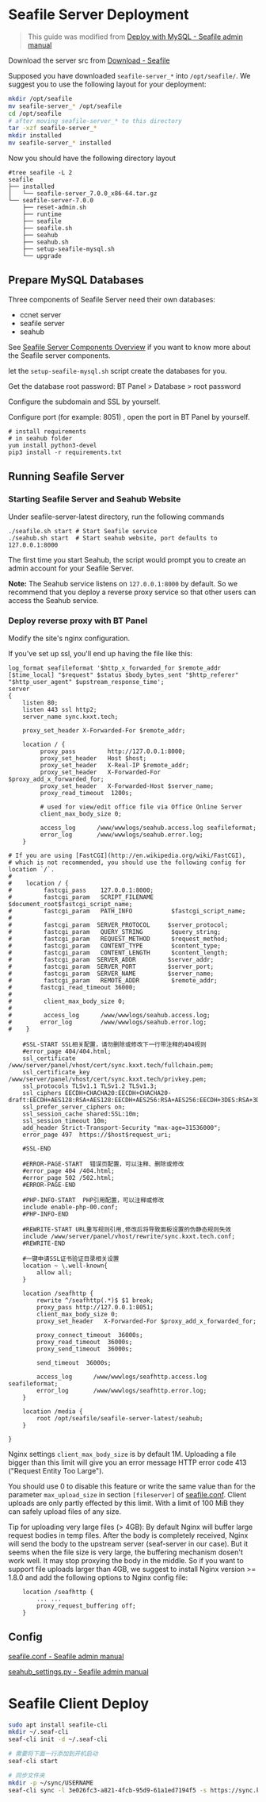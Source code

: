 # Seafile Server Deployment

> This guide was modified from [Deploy with MySQL - Seafile admin manual](https://manual.seafile.com/deploy/using_mysql/)

Download the server src from [Download - Seafile](https://www.seafile.com/en/download/)

Supposed you have downloaded `seafile-server_*` into `/opt/seafile/`. We suggest you to use the following layout for your deployment:

```sh
mkdir /opt/seafile
mv seafile-server_* /opt/seafile
cd /opt/seafile
# after moving seafile-server_* to this directory
tar -xzf seafile-server_*
mkdir installed
mv seafile-server_* installed
```

Now you should have the following directory layout

```
#tree seafile -L 2
seafile
├── installed
│   └── seafile-server_7.0.0_x86-64.tar.gz
└── seafile-server-7.0.0
    ├── reset-admin.sh
    ├── runtime
    ├── seafile
    ├── seafile.sh
    ├── seahub
    ├── seahub.sh
    ├── setup-seafile-mysql.sh
    └── upgrade
```

## Prepare MySQL Databases

Three components of Seafile Server need their own databases:

- ccnet server
- seafile server
- seahub

See [Seafile Server Components Overview](https://manual.seafile.com/overview/components/) if you want to know more about the Seafile server components.

let the `setup-seafile-mysql.sh` script create the databases for you.

Get the database root password: BT Panel > Database > root password

Configure the subdomain and SSL by yourself.

Configure port (for example: 8051) , open the port in BT Panel by yourself.

```
# install requirements
# in seahub folder
yum install python3-devel
pip3 install -r requirements.txt
```

## Running Seafile Server

### Starting Seafile Server and Seahub Website

Under seafile-server-latest directory, run the following commands

```
./seafile.sh start # Start Seafile service
./seahub.sh start  # Start seahub website, port defaults to 127.0.0.1:8000
```

The first time you start Seahub, the script would prompt you to create an admin account for your Seafile Server.

**Note:** The Seahub service listens on `127.0.0.1:8000` by default. So we recommend that you deploy a reverse proxy service so that other users can access the Seahub service.

### Deploy reverse proxy with BT Panel

Modify the site's nginx configuration.

If you've set up ssl, you'll end up having the file like this:

```nginx
log_format seafileformat '$http_x_forwarded_for $remote_addr [$time_local] "$request" $status $body_bytes_sent "$http_referer" "$http_user_agent" $upstream_response_time';
server
{
    listen 80;
	listen 443 ssl http2;
    server_name sync.kxxt.tech;
   
    proxy_set_header X-Forwarded-For $remote_addr;
    
    location / {
         proxy_pass         http://127.0.0.1:8000;
         proxy_set_header   Host $host;
         proxy_set_header   X-Real-IP $remote_addr;
         proxy_set_header   X-Forwarded-For $proxy_add_x_forwarded_for;
         proxy_set_header   X-Forwarded-Host $server_name;
         proxy_read_timeout  1200s;

         # used for view/edit office file via Office Online Server
         client_max_body_size 0;

         access_log      /www/wwwlogs/seahub.access.log seafileformat;
         error_log       /www/wwwlogs/seahub.error.log;
    }
    
# If you are using [FastCGI](http://en.wikipedia.org/wiki/FastCGI),
# which is not recommended, you should use the following config for location `/`.
#
#    location / {
#         fastcgi_pass    127.0.0.1:8000;
#         fastcgi_param   SCRIPT_FILENAME     $document_root$fastcgi_script_name;
#         fastcgi_param   PATH_INFO           $fastcgi_script_name;
#
#         fastcgi_param  SERVER_PROTOCOL     $server_protocol;
#         fastcgi_param   QUERY_STRING        $query_string;
#         fastcgi_param   REQUEST_METHOD      $request_method;
#         fastcgi_param   CONTENT_TYPE        $content_type;
#         fastcgi_param   CONTENT_LENGTH      $content_length;
#         fastcgi_param  SERVER_ADDR         $server_addr;
#         fastcgi_param  SERVER_PORT         $server_port;
#         fastcgi_param  SERVER_NAME         $server_name;
#         fastcgi_param   REMOTE_ADDR         $remote_addr;
#        fastcgi_read_timeout 36000;
#
#         client_max_body_size 0;
#
#         access_log      /www/wwwlogs/seahub.access.log;
#        error_log        /www/wwwlogs/seahub.error.log;
#    }
    
    #SSL-START SSL相关配置，请勿删除或修改下一行带注释的404规则
    #error_page 404/404.html;
    ssl_certificate    /www/server/panel/vhost/cert/sync.kxxt.tech/fullchain.pem;
    ssl_certificate_key    /www/server/panel/vhost/cert/sync.kxxt.tech/privkey.pem;
    ssl_protocols TLSv1.1 TLSv1.2 TLSv1.3;
    ssl_ciphers EECDH+CHACHA20:EECDH+CHACHA20-draft:EECDH+AES128:RSA+AES128:EECDH+AES256:RSA+AES256:EECDH+3DES:RSA+3DES:!MD5;
    ssl_prefer_server_ciphers on;
    ssl_session_cache shared:SSL:10m;
    ssl_session_timeout 10m;
    add_header Strict-Transport-Security "max-age=31536000";
    error_page 497  https://$host$request_uri;

    #SSL-END
    
    #ERROR-PAGE-START  错误页配置，可以注释、删除或修改
    #error_page 404 /404.html;
    #error_page 502 /502.html;
    #ERROR-PAGE-END
    
    #PHP-INFO-START  PHP引用配置，可以注释或修改
    include enable-php-00.conf;
    #PHP-INFO-END
    
    #REWRITE-START URL重写规则引用,修改后将导致面板设置的伪静态规则失效
    include /www/server/panel/vhost/rewrite/sync.kxxt.tech.conf;
    #REWRITE-END
    
    #一键申请SSL证书验证目录相关设置
    location ~ \.well-known{
        allow all;
    }
    
    location /seafhttp {
        rewrite ^/seafhttp(.*)$ $1 break;
        proxy_pass http://127.0.0.1:8051;
        client_max_body_size 0;
        proxy_set_header   X-Forwarded-For $proxy_add_x_forwarded_for;

        proxy_connect_timeout  36000s;
        proxy_read_timeout  36000s;
        proxy_send_timeout  36000s;

        send_timeout  36000s;

        access_log      /www/wwwlogs/seafhttp.access.log seafileformat;
        error_log       /www/wwwlogs/seafhttp.error.log;
    }
    
    location /media {
        root /opt/seafile/seafile-server-latest/seahub;
    }
    
}
```

Nginx settings `client_max_body_size` is by default 1M. Uploading a file bigger than this limit will give you an error message HTTP error code 413 ("Request Entity Too Large").

You should use 0 to disable this feature or write the same value than for the parameter `max_upload_size` in section `[fileserver]` of [seafile.conf](https://manual.seafile.com/config/seafile-conf/). Client uploads are only partly effected by this limit. With a limit of 100 MiB they can safely upload files of any size.

Tip for uploading very large files (> 4GB): By default Nginx will buffer large request bodies in temp files. After the body is completely received, Nginx will send the body to the upstream server (seaf-server in our case). But it seems when the file size is very large, the buffering mechanism dosen't work well. It may stop proxying the body in the middle. So if you want to support file uploads larger than 4GB, we suggest to install Nginx version >= 1.8.0 and add the following options to Nginx config file:

```
    location /seafhttp {
        ... ...
        proxy_request_buffering off;
    }
```

## Config

[seafile.conf - Seafile admin manual](https://manual.seafile.com/config/seafile-conf/)

[seahub_settings.py - Seafile admin manual](https://manual.seafile.com/config/seahub_settings_py/)

# Seafile Client Deploy

```sh
sudo apt install seafile-cli
mkdir ~/.seaf-cli
seaf-cli init -d ~/.seaf-cli
```

```sh
# 需要将下面一行添加到开机启动
seaf-cli start
```

```sh
# 同步文件夹
mkdir -p ~/sync/USERNAME
seaf-cli sync -l 3e026fc3-a821-4fcb-95d9-61a1ed7194f5 -s https://sync.kxxt.tech -d ~/sync/USERNAME -u USERNAME@sync.kxxt.tech  -p PASSWORD
```

